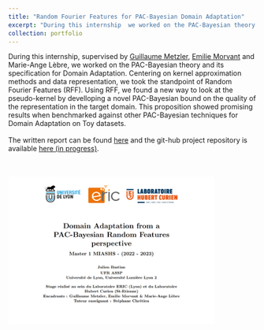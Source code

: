 ```yaml
---
title: "Random Fourier Features for PAC-Bayesian Domain Adaptation"
excerpt: "During this internship  we worked on the PAC-Bayesian theory and its specification for Domain Adaptation. We develloped a novel PAC-Bayesian bound on data representation suitable for a Domain Adaptation task. <br/>  <br/>"
collection: portfolio
---
```

During this internship, supervised by [Guillaume Metzler](https://guillaumemetzler.github.io/), [Emilie Morvant](https://emorvant.github.io/) and Marie-Ange Lèbre, we worked on the PAC-Bayesian theory and its specification for Domain Adaptation. Centering on kernel approximation methods and data representation, we took the standpoint of Random Fourier Features (RFF). Using RFF, we found a new way to look at the pseudo-kernel by develloping a novel PAC-Bayesian bound on the quality of the representation in the target domain. This proposition showed promising results when benchmarked against other PAC-Bayesian techniques for Domain Adaptation on Toy datasets.
<br/>
<br/>
The written report can be found [here](https://julienbastian.github.io/files/Domain%20Adaptation%20from%20a%20PAC-Bayesian%20Random%20Features%20perspective.pdf) and the git-hub project repository is available [here (in progress)](https://github.com/JulienBastian/Stage-Julien).
<br/>

[<br/> <br/> <img src='/images/fiche_stage_PBDA.png'
              height=300px>](https://julienbastian.github.io/files/Domain%20Adaptation%20from%20a%20PAC-Bayesian%20Random%20Features%20perspective.pdf)
              

